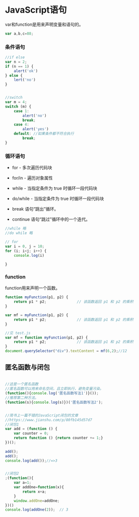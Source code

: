 
# JavaScript语句

var和function是用来声明变量和语句的。
```JavaScript
var a,b,c=88;

```

### 条件语句

```JavaScript
//if else
var n = 2;
if (n == 1) {
    alert('ok')
} else {
    lert('no')
}


//switch
var m = 4;
switch (m) {
    case 1:
        alert('no')
        break;
    case 4:
        alert('yes')
    default: //如果条件都不符合执行
        break;
}

```

### 循环语句

* for - 多次遍历代码块
* for/in - 遍历对象属性
* while - 当指定条件为 true 时循环一段代码块
* do/while - 当指定条件为 true 时循环一段代码块


* break 语句“跳出”循环。
* continue 语句“跳过”循环中的一个迭代。

```JavaScript
//while 略
//do while 略

// for
var i = 0, j = 10;
for (i; i<j; i++) {
    console.log(i)
    
}

```

### function 

function用来声明一个函数。

```JavaScript
function myFunction(p1, p2) {
    return p1 * p2;              // 该函数返回 p1 和 p2 的乘积
}

var mf = myFunction(p1, p2) {
    return p1 * p2;              // 该函数返回 p1 和 p2 的乘积
}

//见 test.js
var mf = function myFunction(p1, p2) {
    return p1 * p2;              // 该函数返回 p1 和 p2 的乘积
}
document.querySelector("div").textContent = mf(6,2);//12

```

## <p id = 'm1'>匿名函数与闭包</p>

```JavaScript

//这是一个匿名函数
//匿名函数可以用来命名空间，且立即执行，避免变量污染。
(function(){console.log('匿名函数写法1')}());
//推荐第二种方法。
(function(s){console.log(s)})('匿名函数写法2');


//简书上一篇不错的JavaScript闭包的文章
//https://www.jianshu.com/p/80fb145d57d7
//闭包1
var add = (function () {
    var counter = 0;
    return function () {return counter += 1;}
})();
 
add();
add();
console.log(add());//=>3


//闭包2
;(function(){
    var a=1;
    var addOne=function(x){
        return x+a;
    }
    window.addOne=addOne;
})()
console.log(addOne(2));  // 3


```

